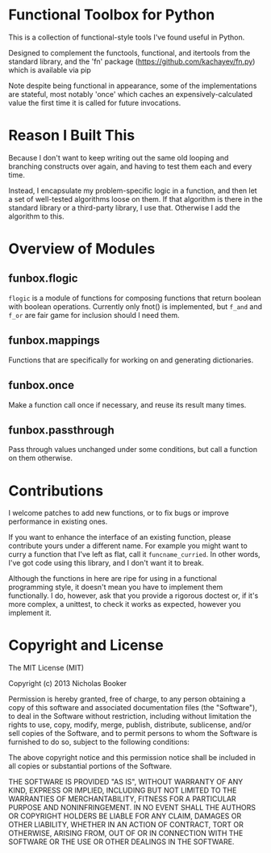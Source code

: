 # Functional Toolbox for Python

This is a collection of functional-style tools I've found useful in Python.

Designed to complement the functools, functional, and itertools from the standard library,
and the 'fn' package (https://github.com/kachayev/fn.py) which is available via pip

Note despite being functional in appearance, some of the implementations are stateful,
most notably 'once' which caches an expensively-calculated value the first time it is called
for future invocations.

# Reason I Built This

Because I don't want to keep writing out the same old looping and branching constructs
over again, and having to test them each and every time.

Instead, I encapsulate my problem-specific logic in a function, and
then let a set of well-tested algorithms loose on them.
If that algorithm is there in the standard library or a third-party library,
I use that.  Otherwise I add the algorithm to this.

# Overview of Modules

## funbox.flogic

`flogic` is a module of functions for composing functions that return boolean with boolean
operations.  Currently only fnot() is implemented, but `f_and` and `f_or` are
fair game for inclusion should I need them.

## funbox.mappings

Functions that are specifically for working on and generating dictionaries.

## funbox.once

Make a function call once if necessary, and reuse its result many times.

## funbox.passthrough

Pass through values unchanged under some conditions, but call a function on them
otherwise.


# Contributions

I welcome patches to add new functions, or to fix bugs or improve performance in existing ones.

If you want to enhance the interface of an existing function, please contribute
yours under a different name.  For example you might want to curry a function
that I've left as flat, call it `funcname_curried`.  In other words, I've got code
using this library, and I don't want it to break.

Although the functions in here are ripe for using in a functional programming
style, it doesn't mean you have to implement them functionally.
I do, however, ask that you provide a rigorous doctest or, if it's more complex, a unittest,
to check it works as expected, however you implement it.


# Copyright and License

The MIT License (MIT)

Copyright (c) 2013 Nicholas Booker

Permission is hereby granted, free of charge, to any person obtaining a copy
of this software and associated documentation files (the "Software"), to deal
in the Software without restriction, including without limitation the rights
to use, copy, modify, merge, publish, distribute, sublicense, and/or sell
copies of the Software, and to permit persons to whom the Software is
furnished to do so, subject to the following conditions:

The above copyright notice and this permission notice shall be included in
all copies or substantial portions of the Software.

THE SOFTWARE IS PROVIDED "AS IS", WITHOUT WARRANTY OF ANY KIND, EXPRESS OR
IMPLIED, INCLUDING BUT NOT LIMITED TO THE WARRANTIES OF MERCHANTABILITY,
FITNESS FOR A PARTICULAR PURPOSE AND NONINFRINGEMENT. IN NO EVENT SHALL THE
AUTHORS OR COPYRIGHT HOLDERS BE LIABLE FOR ANY CLAIM, DAMAGES OR OTHER
LIABILITY, WHETHER IN AN ACTION OF CONTRACT, TORT OR OTHERWISE, ARISING FROM,
OUT OF OR IN CONNECTION WITH THE SOFTWARE OR THE USE OR OTHER DEALINGS IN
THE SOFTWARE.
